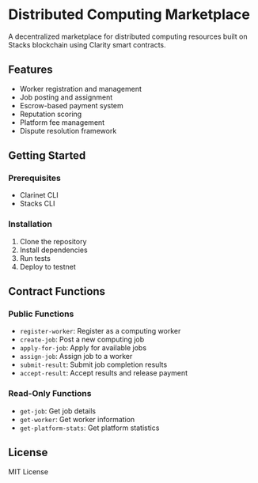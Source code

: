 # Distributed Computing Marketplace

A decentralized marketplace for distributed computing resources built on Stacks blockchain using Clarity smart contracts.

## Features

- Worker registration and management
- Job posting and assignment
- Escrow-based payment system
- Reputation scoring
- Platform fee management
- Dispute resolution framework

## Getting Started

### Prerequisites
- Clarinet CLI
- Stacks CLI

### Installation
1. Clone the repository
2. Install dependencies
3. Run tests
4. Deploy to testnet

## Contract Functions

### Public Functions
- `register-worker`: Register as a computing worker
- `create-job`: Post a new computing job
- `apply-for-job`: Apply for available jobs
- `assign-job`: Assign job to a worker
- `submit-result`: Submit job completion results
- `accept-result`: Accept results and release payment

### Read-Only Functions
- `get-job`: Get job details
- `get-worker`: Get worker information
- `get-platform-stats`: Get platform statistics

## License
MIT License
